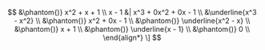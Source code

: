 $$
&\phantom{)} x^2 + x + 1 \\
x - 1 &| x^3 + 0x^2 + 0x - 1 \\
&\underline{x^3 - x^2} \\
&\phantom{)} x^2 + 0x - 1 \\
&\phantom{)} \underline{x^2 - x} \\
&\phantom{)} x + 1 \\
&\phantom{)} \underline{x - 1} \\
&\phantom{)} 0 \\
\end{align*} \]
$$